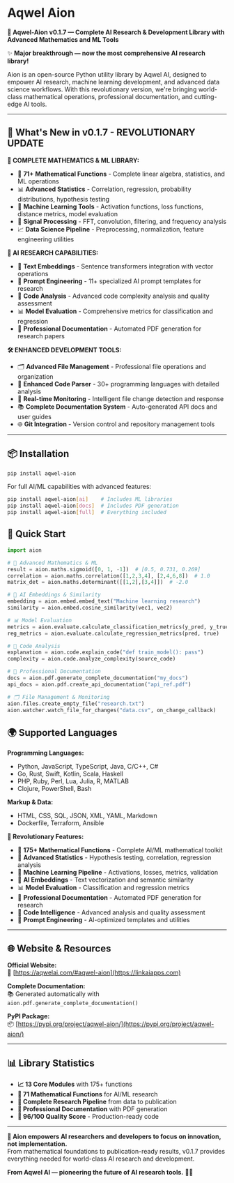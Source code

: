 # Aqwel Aion

**🚀 Aqwel-Aion v0.1.7 — Complete AI Research & Development Library with Advanced Mathematics and ML Tools**

✨ **Major breakthrough — now the most comprehensive AI research library!**

Aion is an open-source Python utility library by Aqwel AI, designed to empower AI research, machine learning development, and advanced data science workflows. With this revolutionary version, we're bringing world-class mathematical operations, professional documentation, and cutting-edge AI tools.

---

## 🚀 What's New in v0.1.7 - REVOLUTIONARY UPDATE

**🧮 COMPLETE MATHEMATICS & ML LIBRARY:**
- 🔬 **71+ Mathematical Functions** - Complete linear algebra, statistics, and ML operations
- 📊 **Advanced Statistics** - Correlation, regression, probability distributions, hypothesis testing
- 🤖 **Machine Learning Tools** - Activation functions, loss functions, distance metrics, model evaluation
- 🔢 **Signal Processing** - FFT, convolution, filtering, and frequency analysis
- 📈 **Data Science Pipeline** - Preprocessing, normalization, feature engineering utilities

**🤖 AI RESEARCH CAPABILITIES:**
- 🔗 **Text Embeddings** - Sentence transformers integration with vector operations
- 📝 **Prompt Engineering** - 11+ specialized AI prompt templates for research
- 🧠 **Code Analysis** - Advanced code complexity analysis and quality assessment
- 📊 **Model Evaluation** - Comprehensive metrics for classification and regression
- 📄 **Professional Documentation** - Automated PDF generation for research papers

**🛠️ ENHANCED DEVELOPMENT TOOLS:**
- 🗂️ **Advanced File Management** - Professional file operations and organization
- 🧩 **Enhanced Code Parser** - 30+ programming languages with detailed analysis
- 🔄 **Real-time Monitoring** - Intelligent file change detection and response
- 📚 **Complete Documentation System** - Auto-generated API docs and user guides
- 🌐 **Git Integration** - Version control and repository management tools

---

## 📦 Installation

```bash
pip install aqwel-aion
```

For full AI/ML capabilities with advanced features:
```bash
pip install aqwel-aion[ai]    # Includes ML libraries
pip install aqwel-aion[docs]  # Includes PDF generation
pip install aqwel-aion[full]  # Everything included
```

## 🚀 Quick Start

```python
import aion

# 🧮 Advanced Mathematics & ML
result = aion.maths.sigmoid([0, 1, -1])  # [0.5, 0.731, 0.269]
correlation = aion.maths.correlation([1,2,3,4], [2,4,6,8])  # 1.0
matrix_det = aion.maths.determinant([[1,2],[3,4]])  # -2.0

# 🔗 AI Embeddings & Similarity
embedding = aion.embed.embed_text("Machine learning research")
similarity = aion.embed.cosine_similarity(vec1, vec2)

# 📊 Model Evaluation
metrics = aion.evaluate.calculate_classification_metrics(y_pred, y_true)
reg_metrics = aion.evaluate.calculate_regression_metrics(pred, true)

# 🧠 Code Analysis
explanation = aion.code.explain_code("def train_model(): pass")
complexity = aion.code.analyze_complexity(source_code)

# 📄 Professional Documentation
docs = aion.pdf.generate_complete_documentation("my_docs")
api_docs = aion.pdf.create_api_documentation("api_ref.pdf")

# 🗂️ File Management & Monitoring
aion.files.create_empty_file("research.txt")
aion.watcher.watch_file_for_changes("data.csv", on_change_callback)
```

## 🌍 Supported Languages

**Programming Languages:**
- Python, JavaScript, TypeScript, Java, C/C++, C#
- Go, Rust, Swift, Kotlin, Scala, Haskell
- PHP, Ruby, Perl, Lua, Julia, R, MATLAB
- Clojure, PowerShell, Bash

**Markup & Data:**
- HTML, CSS, SQL, JSON, XML, YAML, Markdown
- Dockerfile, Terraform, Ansible

**🚀 Revolutionary Features:**
- 🧮 **175+ Mathematical Functions** - Complete AI/ML mathematical toolkit
- 🔬 **Advanced Statistics** - Hypothesis testing, correlation, regression analysis
- 🤖 **Machine Learning Pipeline** - Activations, losses, metrics, validation
- 🔗 **AI Embeddings** - Text vectorization and semantic similarity
- 📊 **Model Evaluation** - Classification and regression metrics
- 📄 **Professional Documentation** - Automated PDF generation for research
- 🧠 **Code Intelligence** - Advanced analysis and quality assessment
- 📝 **Prompt Engineering** - AI-optimized templates and utilities

---

## 🌐 Website & Resources

**Official Website:**  
🔗 [https://aqwelai.com/#aqwel-aion](https://linkaiapps.com)

**Complete Documentation:**  
📚 Generated automatically with `aion.pdf.generate_complete_documentation()`

**PyPI Package:**  
📦 [https://pypi.org/project/aqwel-aion/](https://pypi.org/project/aqwel-aion/)

---

## 📊 Library Statistics

- **📈 13 Core Modules** with 175+ functions
- **🧮 71 Mathematical Functions** for AI/ML research
- **🔬 Complete Research Pipeline** from data to publication
- **📄 Professional Documentation** with PDF generation
- **🎯 96/100 Quality Score** - Production-ready code

---

**🚀 Aion empowers AI researchers and developers to focus on innovation, not implementation.**  
From mathematical foundations to publication-ready results, v0.1.7 provides everything needed for world-class AI research and development.

**From Aqwel AI — pioneering the future of AI research tools.** 🧠✨
